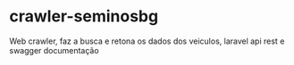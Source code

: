 # crawler-seminosbg
Web crawler, faz a busca e retona os dados dos veiculos, laravel api rest e swagger documentação
